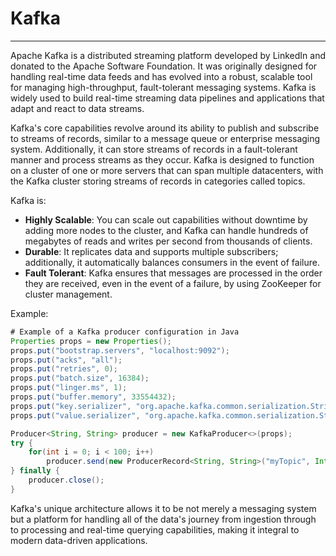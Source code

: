 # Kafka

---

Apache Kafka is a distributed streaming platform developed by LinkedIn and donated to the Apache Software Foundation. It was originally designed for handling real-time data feeds and has evolved into a robust, scalable tool for managing high-throughput, fault-tolerant messaging systems. Kafka is widely used to build real-time streaming data pipelines and applications that adapt and react to data streams.

Kafka's core capabilities revolve around its ability to publish and subscribe to streams of records, similar to a message queue or enterprise messaging system. Additionally, it can store streams of records in a fault-tolerant manner and process streams as they occur. Kafka is designed to function on a cluster of one or more servers that can span multiple datacenters, with the Kafka cluster storing streams of records in categories called topics.

Kafka is:

- **Highly Scalable**: You can scale out capabilities without downtime by adding more nodes to the cluster, and Kafka can handle hundreds of megabytes of reads and writes per second from thousands of clients.
- **Durable**: It replicates data and supports multiple subscribers; additionally, it automatically balances consumers in the event of failure.
- **Fault Tolerant**: Kafka ensures that messages are processed in the order they are received, even in the event of a failure, by using ZooKeeper for cluster management.

Example:
```java
# Example of a Kafka producer configuration in Java
Properties props = new Properties();
props.put("bootstrap.servers", "localhost:9092");
props.put("acks", "all");
props.put("retries", 0);
props.put("batch.size", 16384);
props.put("linger.ms", 1);
props.put("buffer.memory", 33554432);
props.put("key.serializer", "org.apache.kafka.common.serialization.StringSerializer");
props.put("value.serializer", "org.apache.kafka.common.serialization.StringSerializer");

Producer<String, String> producer = new KafkaProducer<>(props);
try {
    for(int i = 0; i < 100; i++)
        producer.send(new ProducerRecord<String, String>("myTopic", Integer.toString(i), "My message #" + i));
} finally {
    producer.close();
}
```

Kafka's unique architecture allows it to be not merely a messaging system but a platform for handling all of the data's journey from ingestion through to processing and real-time querying capabilities, making it integral to modern data-driven applications.